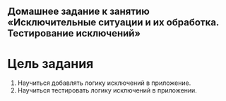 ## Домашнее задание к занятию «Исключительные ситуации и их обработка. Тестирование исключений»
# Цель задания
1. Научиться добавлять логику исключений в приложение.
2. Научиться тестировать логику исключений в приложении.